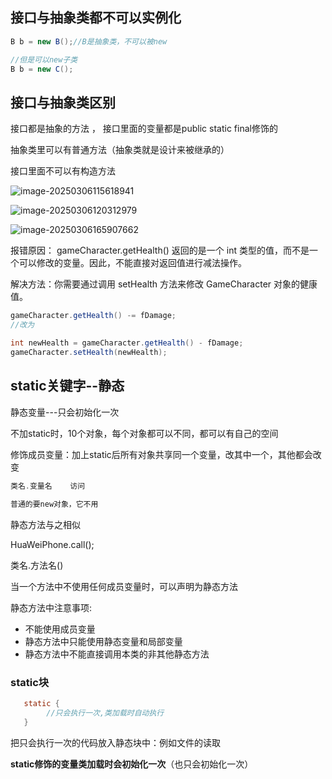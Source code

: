 ## 接口与抽象类都不可以实例化

```java
B b = new B();//B是抽象类，不可以被new

//但是可以new子类
B b = new C();
```





## 接口与抽象类区别

接口都是抽象的方法 ，   接口里面的变量都是public static final修饰的

抽象类里可以有普通方法（抽象类就是设计来被继承的）

接口里面不可以有构造方法



![image-20250306115618941](D:\Java113\IDEA\笔记\java01\assets\image-20250306115618941.png)





![image-20250306120312979](D:\Java113\IDEA\笔记\java01\assets\image-20250306120312979.png)





![image-20250306165907662](D:\Java113\IDEA\笔记\java01\assets\image-20250306165907662.png)

报错原因： gameCharacter.getHealth() 返回的是一个 int 类型的值，而不是一个可以修改的变量。因此，不能直接对返回值进行减法操作。

解决方法：你需要通过调用 setHealth 方法来修改 GameCharacter 对象的健康值。



```java
gameCharacter.getHealth() -= fDamage;
//改为

int newHealth = gameCharacter.getHealth() - fDamage;
gameCharacter.setHealth(newHealth);
```





## static关键字--静态

静态变量---只会初始化一次

不加static时，10个对象，每个对象都可以不同，都可以有自己的空间

修饰成员变量：加上static后所有对象共享同一个变量，改其中一个，其他都会改变



```java
类名.变量名    访问
    
普通的要new对象，它不用
```





静态方法与之相似



 HuaWeiPhone.call();

 类名.方法名()



当一个方法中不使用任何成员变量时，可以声明为静态方法



静态方法中注意事项:

- 不能使用成员变量
- 静态方法中只能使用静态变量和局部变量
- 静态方法中不能直接调用本类的非其他静态方法



### static块

```java
   static {
        //只会执行一次,类加载时自动执行
   }
```

把只会执行一次的代码放入静态块中：例如文件的读取



**static修饰的变量类加载时会初始化一次**（也只会初始化一次）